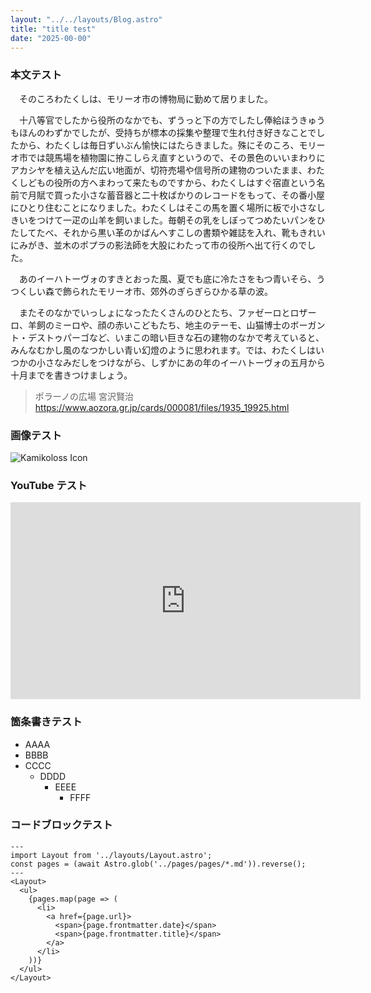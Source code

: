```yaml
---
layout: "../../layouts/Blog.astro"
title: "title test"
date: "2025-00-00"
---
```


### 本文テスト

　そのころわたくしは、モリーオ市の博物局に勤めて居りました。

　十八等官でしたから役所のなかでも、ずうっと下の方でしたし俸給ほうきゅうもほんのわずかでしたが、受持ちが標本の採集や整理で生れ付き好きなことでしたから、わたくしは毎日ずいぶん愉快にはたらきました。殊にそのころ、モリーオ市では競馬場を植物園に拵こしらえ直すというので、その景色のいいまわりにアカシヤを植え込んだ広い地面が、切符売場や信号所の建物のついたまま、わたくしどもの役所の方へまわって来たものですから、わたくしはすぐ宿直という名前で月賦で買った小さな蓄音器と二十枚ばかりのレコードをもって、その番小屋にひとり住むことになりました。わたくしはそこの馬を置く場所に板で小さなしきいをつけて一疋の山羊を飼いました。毎朝その乳をしぼってつめたいパンをひたしてたべ、それから黒い革のかばんへすこしの書類や雑誌を入れ、靴もきれいにみがき、並木のポプラの影法師を大股にわたって市の役所へ出て行くのでした。

　あのイーハトーヴォのすきとおった風、夏でも底に冷たさをもつ青いそら、うつくしい森で飾られたモリーオ市、郊外のぎらぎらひかる草の波。

　またそのなかでいっしょになったたくさんのひとたち、ファゼーロとロザーロ、羊飼のミーロや、顔の赤いこどもたち、地主のテーモ、山猫博士のボーガント・デストゥパーゴなど、いまこの暗い巨きな石の建物のなかで考えていると、みんなむかし風のなつかしい青い幻燈のように思われます。では、わたくしはいつかの小さなみだしをつけながら、しずかにあの年のイーハトーヴォの五月から十月までを書きつけましょう。

> ポラーノの広場 宮沢賢治  
> https://www.aozora.gr.jp/cards/000081/files/1935_19925.html

### 画像テスト

![Kamikoloss Icon](https://i.gyazo.com/98a1ff9694d43b8ebd65cb086f2118c0.png)

### YouTube テスト

<div class="youtube">
  <iframe width="560" height="315" src="https://www.youtube.com/embed/NMkZPFi0ma4?si=-J7PUL7N8Xp-FuAp" title="YouTube video player" frameborder="0" allow="accelerometer; autoplay; clipboard-write; encrypted-media; gyroscope; picture-in-picture; web-share" referrerpolicy="strict-origin-when-cross-origin" allowfullscreen></iframe>
</div>

### 箇条書きテスト

- AAAA
- BBBB
- CCCC
  - DDDD
    - EEEE
      - FFFF

### コードブロックテスト

```astro
---
import Layout from '../layouts/Layout.astro';
const pages = (await Astro.glob('../pages/pages/*.md')).reverse();
---
<Layout>
  <ul>
    {pages.map(page => (
      <li>
        <a href={page.url}>
          <span>{page.frontmatter.date}</span>
          <span>{page.frontmatter.title}</span>
        </a>
      </li>
    ))}
  </ul>
</Layout>
```
